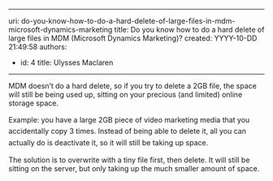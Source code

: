

---
uri: do-you-know-how-to-do-a-hard-delete-of-large-files-in-mdm-microsoft-dynamics-marketing
title: Do you know how to do a hard delete of large files in MDM (Microsoft Dynamics Marketing)?
created: YYYY-10-DD 21:49:58
authors:
  - id: 4
    title: Ulysses Maclaren
---




<span class='intro'> <p>MDM doesn’t do a hard delete, so if you try to delete a 2GB file, the space will still be being used up, sitting on your precious (and limited) online storage space.</p> </span>

<p>​<span style="line-height&#58;1.6;">Example&#58; you have a large 2GB piece of video marketing media that you accidentally copy 3 times. Instead of being able to delete it, all you can actually do is deactivate it, so it will still be taking up space.</span></p><p class="p1">​The solution is to overwrite with a tiny file first, then delete. It will still be sitting on the server, but only taking up the much smaller amount of space.</p>


